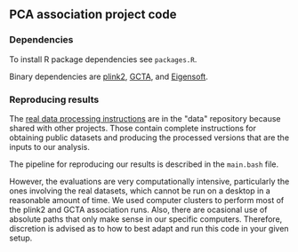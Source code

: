 ## PCA association project code

### Dependencies

To install R package dependencies see `packages.R`.

Binary dependencies are [plink2](https://www.cog-genomics.org/plink/2.0/), [GCTA](https://yanglab.westlake.edu.cn/software/gcta/), and [Eigensoft](https://github.com/DReichLab/EIG).

### Reproducing results

The [real data processing instructions](https://github.com/OchoaLab/data) are in the "data" repository because shared with other projects.
Those contain complete instructions for obtaining public datasets and producing the processed versions that are the inputs to our analysis.

The pipeline for reproducing our results is described in the `main.bash` file.

However, the evaluations are very computationally intensive, particularly the ones involving the real datasets, which cannot be run on a desktop in a reasonable amount of time.
We used computer clusters to perform most of the plink2 and GCTA association runs.
Also, there are ocasional use of absolute paths that only make sense in our specific computers.
Therefore, discretion is advised as to how to best adapt and run this code in your given setup.
